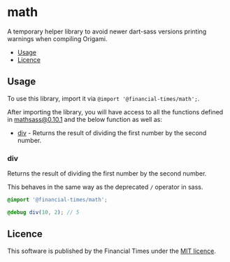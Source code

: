 # math

A temporary helper library to avoid newer dart-sass versions printing warnings when compiling Origami.

- [Usage](#usage)
- [Licence](#licence)

## Usage

To use this library, import it via `@import '@financial-times/math';`.

After importing the library, you will have access to all the functions defined in [mathsass@0.10.1](https://github.com/terkel/mathsass/tree/v0.10.1) and the below function as well as:

- [div](#div) - Returns the result of dividing the first number by the second number.

### div

Returns the result of dividing the first number by the second number.

This behaves in the same way as the deprecated `/` operator in sass.

```scss
@import '@financial-times/math';

@debug div(10, 2); // 5
```

## Licence

This software is published by the Financial Times under the [MIT licence](http://opensource.org/licenses/MIT).
